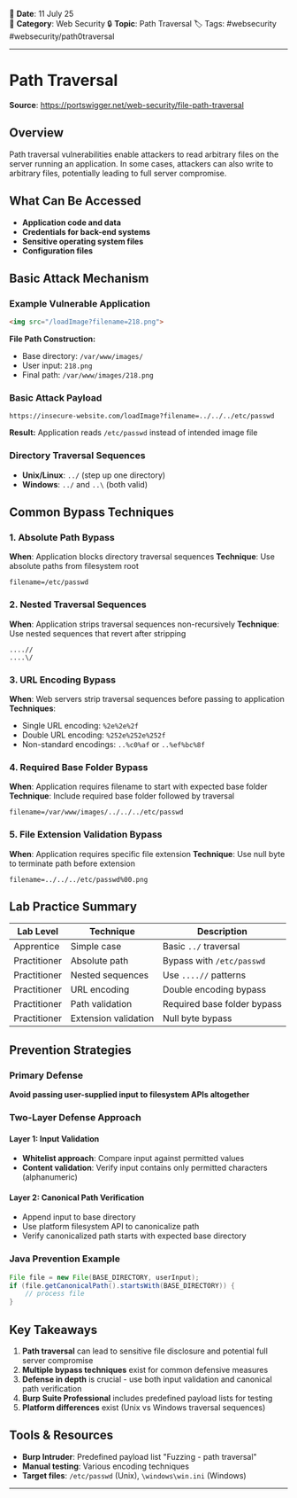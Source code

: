 📅 **Date**: 11 July 25  
📂 **Category**: Web Security
🔒 **Topic**: Path Traversal
🏷️ Tags: #websecurity #websecurity/path0traversal

---
# Path Traversal

**Source**: https://portswigger.net/web-security/file-path-traversal

## Overview

Path traversal vulnerabilities enable attackers to read arbitrary files on the server running an application. In some cases, attackers can also write to arbitrary files, potentially leading to full server compromise.

## What Can Be Accessed

- **Application code and data**
- **Credentials for back-end systems**
- **Sensitive operating system files**
- **Configuration files**

## Basic Attack Mechanism

### Example Vulnerable Application

```html
<img src="/loadImage?filename=218.png">
```

**File Path Construction:**

- Base directory: `/var/www/images/`
- User input: `218.png`
- Final path: `/var/www/images/218.png`

### Basic Attack Payload

```
https://insecure-website.com/loadImage?filename=../../../etc/passwd
```

**Result:** Application reads `/etc/passwd` instead of intended image file

### Directory Traversal Sequences

- **Unix/Linux**: `../` (step up one directory)
- **Windows**: `../` and `..\` (both valid)

## Common Bypass Techniques

### 1. Absolute Path Bypass

**When**: Application blocks directory traversal sequences **Technique**: Use absolute paths from filesystem root

```
filename=/etc/passwd
```

### 2. Nested Traversal Sequences

**When**: Application strips traversal sequences non-recursively **Technique**: Use nested sequences that revert after stripping

```
....//
....\/
```

### 3. URL Encoding Bypass

**When**: Web servers strip traversal sequences before passing to application **Techniques**:

- Single URL encoding: `%2e%2e%2f`
- Double URL encoding: `%252e%252e%252f`
- Non-standard encodings: `..%c0%af` or `..%ef%bc%8f`

### 4. Required Base Folder Bypass

**When**: Application requires filename to start with expected base folder **Technique**: Include required base folder followed by traversal

```
filename=/var/www/images/../../../etc/passwd
```

### 5. File Extension Validation Bypass

**When**: Application requires specific file extension **Technique**: Use null byte to terminate path before extension

```
filename=../../../etc/passwd%00.png
```

## Lab Practice Summary

| Lab Level    | Technique            | Description                 |
| ------------ | -------------------- | --------------------------- |
| Apprentice   | Simple case          | Basic `../` traversal       |
| Practitioner | Absolute path        | Bypass with `/etc/passwd`   |
| Practitioner | Nested sequences     | Use `....//` patterns       |
| Practitioner | URL encoding         | Double encoding bypass      |
| Practitioner | Path validation      | Required base folder bypass |
| Practitioner | Extension validation | Null byte bypass            |

## Prevention Strategies

### Primary Defense

**Avoid passing user-supplied input to filesystem APIs altogether**

### Two-Layer Defense Approach

#### Layer 1: Input Validation

- **Whitelist approach**: Compare input against permitted values
- **Content validation**: Verify input contains only permitted characters (alphanumeric)

#### Layer 2: Canonical Path Verification

- Append input to base directory
- Use platform filesystem API to canonicalize path
- Verify canonicalized path starts with expected base directory

### Java Prevention Example

```java
File file = new File(BASE_DIRECTORY, userInput);
if (file.getCanonicalPath().startsWith(BASE_DIRECTORY)) {
    // process file
}
```

## Key Takeaways

1. **Path traversal** can lead to sensitive file disclosure and potential full server compromise
2. **Multiple bypass techniques** exist for common defensive measures
3. **Defense in depth** is crucial - use both input validation and canonical path verification
4. **Burp Suite Professional** includes predefined payload lists for testing
5. **Platform differences** exist (Unix vs Windows traversal sequences)

## Tools & Resources

- **Burp Intruder**: Predefined payload list "Fuzzing - path traversal"
- **Manual testing**: Various encoding techniques
- **Target files**: `/etc/passwd` (Unix), `\windows\win.ini` (Windows)

---